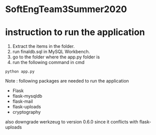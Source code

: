# SoftEngTeam3Summer2020
# instruction to run the application 

1. Extract the items in the folder. 
2. run finaldb.sql in MySQL Workbench. 
3. go to the folder where the app.py folder is 
4. run the following command in cmd 

`python app.py`

Note : following packages are needed to run the application 
* Flask
* flask-mysqldb
* flask-mail
* flask-uploads
* cryptography

also downgrade werkzeug to version 0.6.0 since it conflicts with flask-uploads
